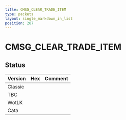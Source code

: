 ```yaml
---
title: CMSG_CLEAR_TRADE_ITEM
type: packets
layout: single_markdown_in_list
position: 287
---
```


# CMSG_CLEAR_TRADE_ITEM

## Status

Version | Hex | Comment
---------- | ---------- | ---------- 
Classic |  |  
TBC |  |  
WotLK |  |  
Cata |  |  
